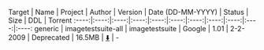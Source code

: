 Target | Name | Project | Author  | Version | Date (DD-MM-YYYY) | Status | Size | DDL | Torrent
:----:|:----:|:----:|:----:|:----:|:----:|:----:|:----:|:----:|:----:|:----:
generic | imagetestsuite-all | imagetestsuite | Google | 1.01 | 2-2-2009 | Deprecated | 16.5MB | [:arrow_down:](https://storage.googleapis.com/google-code-archive-downloads/v2/code.google.com/imagetestsuite/imagetestsuite-all-1.01.tar.gz) | -
